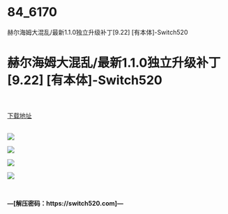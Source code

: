 # 84_6170
赫尔海姆大混乱/最新1.1.0独立升级补丁[9.22] [有本体]-Switch520
# 赫尔海姆大混乱/最新1.1.0独立升级补丁[9.22] [有本体]-Switch520
 <br/></br>
[下载地址](https://www.switch520.cc/article/6170 "下载地址")
<br/></br>

<p><img src="https://www.switch520.cc/muke_img/upload_art_editor_20201230-1_b071eb72856db7434289ad04019d848c.jpg"></p>
<p><img src="https://www.switch520.cc/muke_img/upload_art_editor_20201230-1_9f30898e13d76161cc66f6c6f337418e.jpg"></p>
<p><img src="https://www.switch520.cc/muke_img/upload_art_editor_20201230-1_194f6edfdd0fc33b6024d5f1e6e0b75b.jpg"></p>
<p><img src="https://www.switch520.cc/muke_img/upload_art_editor_20201230-1_03ab5023754d5e3570d76e46b5cf9f33.jpg"></p>
<p>&nbsp;</p>
<p><strong>—[解压密码：https://switch520.com]—</strong></p>
